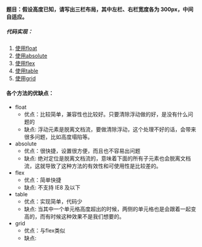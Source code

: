 #### 题目：假设高度已知，请写出三栏布局，其中左栏、右栏宽度各为 300px，中间自适应。

##### 代码实现：

1. [使用float]()
2. [使用absolute]()
3. [使用flex]()
4. [使用table]()
5. [使用grid]()

#### 各个方法的优缺点：

- float
   - 优点：比较简单，兼容性也比较好。只要清除浮动做的好，是没有什么问题的
   - 缺点:  浮动元素是脱离文档流，要做清除浮动，这个处理不好的话，会带来很多问题，比如高度塌陷等。
- absolute
   - 优点：很快捷，设置很方便，而且也不容易出问题
   - 缺点:   绝对定位是脱离文档流的，意味着下面的所有子元素也会脱离文档流，这就导致了这种方法的有效性和可使用性是比较差的。 
- flex
   - 优点：简单快捷
   - 缺点: 不支持 IE8 及以下
- table
   - 优点：实现简单，代码少
   - 缺点: 当其中一个单元格高度超出的时候，两侧的单元格也是会跟着一起变高的，而有时候这种效果不是我们想要的。
- grid
   - 优点：与flex类似
   - 缺点:
